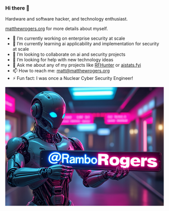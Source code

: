 ### Hi there 👋

Hardware and software hacker, and technology enthusiast.  

[matthewrogers.org](https://blog.matthewrogers.org/) for more details about myself.

- 🔭 I’m currently working on enterprise security at scale
- 🌱 I’m currently learning ai applicability and implementation for security at scale
- 👯 I’m looking to collaborate on ai and security projects
- 🤔 I’m looking for help with new technology ideas
- 💬 Ask me about any of my projects like [RFHunter](https://github.com/RamboRogers/rfhunter) or [aistats.fyi](https://aistats.fyi/)
- 📫 How to reach me: matt@matthewrogers.org
- ⚡ Fun fact: I was once a Nuclear Cyber Security Engineer!

![logo](https://github.com/RamboRogers/flux-gui/raw/master/ramborogers.png)
